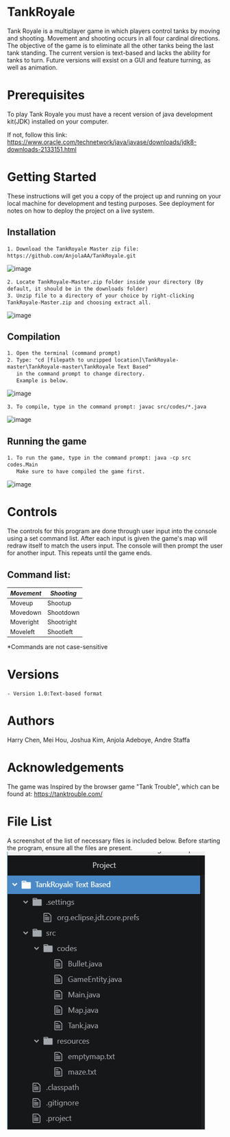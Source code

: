 # TankRoyale
  Tank Royale is a multiplayer game in which players control tanks by moving and shooting. Movement and shooting occurs in all four cardinal directions. The objective of the game is to eliminate all the other tanks being the last tank standing. The current version is text-based and lacks the ability for tanks to turn. Future versions will exsist on a GUI and feature turning, as well as animation.
  
# Prerequisites
To play Tank Royale you must have a recent version of java development kit(JDK) installed on your computer. 

If not, follow this link:
https://www.oracle.com/technetwork/java/javase/downloads/jdk8-downloads-2133151.html

# Getting Started 
  These instructions will get you a copy of the project up and running on your local machine for development and testing purposes. See deployment for notes on how to deploy the project on a live system.
  
  ## Installation 
    1. Download the TankRoyale Master zip file: https://github.com/AnjolaAA/TankRoyale.git
   ![image](https://user-images.githubusercontent.com/45050947/53202462-c0ccb400-35e3-11e9-87d7-69156973d394.png)
    
    2. Locate TankRoyale-Master.zip folder inside your directory (By default, it should be in the downloads folder)
    3. Unzip file to a directory of your choice by right-clicking TankRoyale-Master.zip and choosing extract all. 
   ![image](https://user-images.githubusercontent.com/45050947/53202374-83682680-35e3-11e9-9983-e4843f387164.png)
    
  ## Compilation
    1. Open the terminal (command prompt) 
    2. Type: "cd [filepath to unzipped location]\TankRoyale-master\TankRoyale-master\TankRoyale Text Based" 
       in the command prompt to change directory. 
       Example is below.
   ![image](https://user-images.githubusercontent.com/45050947/53214493-0f8d4480-360a-11e9-80ed-0b2a82f70e9e.png)
   
    3. To compile, type in the command prompt: javac src/codes/*.java
   ![image](https://user-images.githubusercontent.com/45050947/53214514-22077e00-360a-11e9-99b1-160b80c9a178.png)
   
   ## Running the game
    1. To run the game, type in the command prompt: java -cp src codes.Main
       Make sure to have compiled the game first.
   ![image](https://user-images.githubusercontent.com/45050947/53214536-2df34000-360a-11e9-9a38-2c319f40fac6.png)

# Controls
  The controls for this program are done through user input into the console using a set command list. After each input is given the game's map will redraw itself to match the users input. The console will then prompt the user for another input. This repeats until the game ends.
  
  ## Command list:
  _Movement_    | _Shooting_
  ------------- | -------------
  Moveup        | Shootup
  Movedown      | Shootdown
  Moveright     | Shootright
  Moveleft      | Shootleft
  
*Commands are not case-sensitive
 # Versions
    - Version 1.0:Text-based format
    
# Authors
Harry Chen, Mei Hou, Joshua Kim, Anjola Adeboye, Andre Staffa

# Acknowledgements
The game was Inspired by the browser game "Tank Trouble", which can be found at: https://tanktrouble.com/

# File List
A screenshot of the list of necessary files is included below. Before starting the program, ensure all the files are present.
![](TankRoyale%20Text%20Based/images/PicFiles.png)
        
